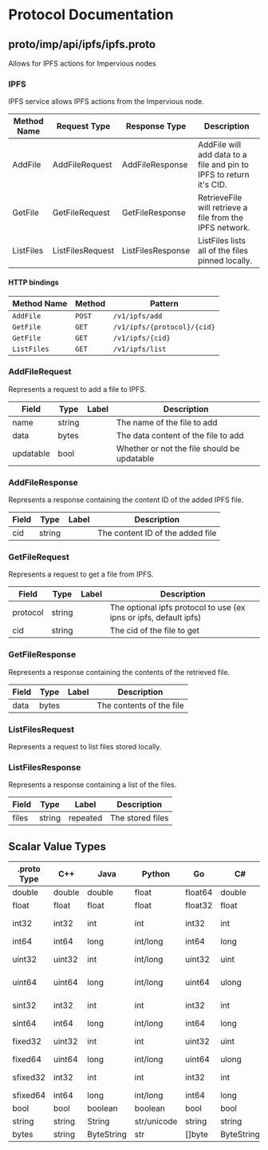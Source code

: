 # Protocol Documentation
<a name="top"></a>

<!--
## Table of Contents

- [proto/imp/api/ipfs/ipfs.proto](#proto/imp/api/ipfs/ipfs.proto)
    - [AddFileRequest](#ipfs.AddFileRequest)
    - [AddFileResponse](#ipfs.AddFileResponse)
    - [GetFileRequest](#ipfs.GetFileRequest)
    - [GetFileResponse](#ipfs.GetFileResponse)
    - [ListFilesRequest](#ipfs.ListFilesRequest)
    - [ListFilesResponse](#ipfs.ListFilesResponse)
  
    - [IPFS](#ipfs.IPFS)
  
- [Scalar Value Types](#scalar-value-types)



<a name="proto/imp/api/ipfs/ipfs.proto"></a>
<p align="right"><a href="#top">Top</a></p>

-->

## proto/imp/api/ipfs/ipfs.proto
Allows for IPFS actions for Impervious nodes



<a name="ipfs.IPFS"></a>

### IPFS
IPFS service allows IPFS actions from the Impervious node.

| Method Name | Request Type | Response Type | Description |
| ----------- | ------------ | ------------- | ------------|
| AddFile | AddFileRequest | AddFileResponse | AddFile will add data to a file and pin to IPFS to return it's CID. |
| GetFile | GetFileRequest | GetFileResponse | RetrieveFile will retrieve a file from the IPFS network. |
| ListFiles | ListFilesRequest | ListFilesResponse | ListFiles lists all of the files pinned locally. |


#### HTTP bindings

| Method Name | Method | Pattern |
| ----------- | ------ | ------- |
| `AddFile` | `POST` | `/v1/ipfs/add`
| `GetFile` | `GET` | `/v1/ipfs/{protocol}/{cid}`
| `GetFile` | `GET` | `/v1/ipfs/{cid}`
| `ListFiles` | `GET` | `/v1/ipfs/list` <!-- end services -->



<a name="ipfs.AddFileRequest"></a>

### AddFileRequest
Represents a request to add a file to IPFS.


| Field | Type | Label | Description |
| ----- | ---- | ----- | ----------- |
| name | string |  | The name of the file to add |
| data | bytes |  | The data content of the file to add |
| updatable | bool |  | Whether or not the file should be updatable |






<a name="ipfs.AddFileResponse"></a>

### AddFileResponse
Represents a response containing the content ID of the added IPFS file.


| Field | Type | Label | Description |
| ----- | ---- | ----- | ----------- |
| cid | string |  | The content ID of the added file |






<a name="ipfs.GetFileRequest"></a>

### GetFileRequest
Represents a request to get a file from IPFS.


| Field | Type | Label | Description |
| ----- | ---- | ----- | ----------- |
| protocol | string |  | The optional ipfs protocol to use (ex ipns or ipfs, default ipfs) |
| cid | string |  | The cid of the file to get |






<a name="ipfs.GetFileResponse"></a>

### GetFileResponse
Represents a response containing the contents of the retrieved file.


| Field | Type | Label | Description |
| ----- | ---- | ----- | ----------- |
| data | bytes |  | The contents of the file |






<a name="ipfs.ListFilesRequest"></a>

### ListFilesRequest
Represents a request to list files stored locally.






<a name="ipfs.ListFilesResponse"></a>

### ListFilesResponse
Represents a response containing a list of the files.


| Field | Type | Label | Description |
| ----- | ---- | ----- | ----------- |
| files | string | repeated | The stored files |





 <!-- end messages -->

 <!-- end enums -->

 <!-- end HasExtensions -->

## Scalar Value Types

| .proto Type | C++ | Java | Python | Go | C# | PHP | Ruby |
| ----------- | --- | ---- | ------ | -- | -- | --- | ---- |
| <a name="double" /> double | double | double | float | float64 | double | float | Float |
| <a name="float" /> float | float | float | float | float32 | float | float | Float |
| <a name="int32" /> int32 | int32 | int | int | int32 | int | integer | Bignum or Fixnum (as required) |
| <a name="int64" /> int64 | int64 | long | int/long | int64 | long | integer/string | Bignum |
| <a name="uint32" /> uint32 | uint32 | int | int/long | uint32 | uint | integer | Bignum or Fixnum (as required) |
| <a name="uint64" /> uint64 | uint64 | long | int/long | uint64 | ulong | integer/string | Bignum or Fixnum (as required) |
| <a name="sint32" /> sint32 | int32 | int | int | int32 | int | integer | Bignum or Fixnum (as required) |
| <a name="sint64" /> sint64 | int64 | long | int/long | int64 | long | integer/string | Bignum |
| <a name="fixed32" /> fixed32 | uint32 | int | int | uint32 | uint | integer | Bignum or Fixnum (as required) |
| <a name="fixed64" /> fixed64 | uint64 | long | int/long | uint64 | ulong | integer/string | Bignum |
| <a name="sfixed32" /> sfixed32 | int32 | int | int | int32 | int | integer | Bignum or Fixnum (as required) |
| <a name="sfixed64" /> sfixed64 | int64 | long | int/long | int64 | long | integer/string | Bignum |
| <a name="bool" /> bool | bool | boolean | boolean | bool | bool | boolean | TrueClass/FalseClass |
| <a name="string" /> string | string | String | str/unicode | string | string | string | String (UTF-8) |
| <a name="bytes" /> bytes | string | ByteString | str | []byte | ByteString | string | String (ASCII-8BIT) |

